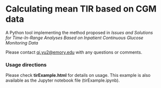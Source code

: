 # Calculating mean TIR based on CGM data

A Python tool implementing the method proposed in *Issues and Solutions for Time-In-Range Analyses Based on Inpatient Continuous Glucose Monitoring Data*

Please contact qi.yu2@emory.edu with any questions or comments.

### Usage directions 

Please check **tirExample.html** for details on usage. This example is also available as the Jupyter notebook file (tirExample.ipynb).
